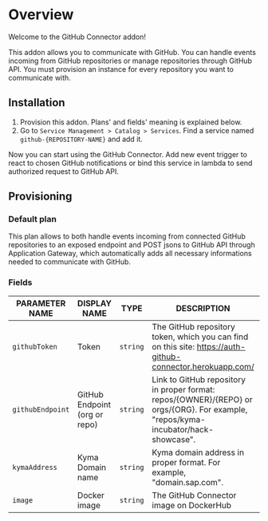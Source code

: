 # Overview

Welcome to the GitHub Connector addon!

This addon allows you to communicate with GitHub. You can handle events incoming from GitHub repositories or manage repositories through GitHub API. You must provision an instance for every repository you want to communicate with.

## Installation

1. Provision this addon. Plans' and fields' meaning is explained below.
2. Go to `Service Management > Catalog > Services`. Find a service named `github-{REPOSITORY-NAME}` and add it.

Now you can start using the GitHub Connector. Add new event trigger to react to chosen GitHub notifications or bind this service in lambda to send authorized request to GitHub API.

## Provisioning

### Default plan

This plan allows to both handle events incoming from connected GitHub repositories to an exposed endpoint and POST jsons to GitHub API through Application Gateway, which automatically adds all necessary informations needed to communicate with GitHub.

### Fields

| PARAMETER NAME | DISPLAY NAME | TYPE | DESCRIPTION | REQUIRED |
|----------------|--------------|------|-------------|:--------:|
| `githubToken` | Token | `string` | The GitHub repository token, which you can find on this site: <https://auth-github-connector.herokuapp.com/> | yes |
| `githubEndpoint` | GitHub Endpoint (org or repo) | `string` | Link to GitHub repository in proper format: repos/{OWNER}/{REPO} or orgs/{ORG}. For example, "repos/kyma-incubator/hack-showcase". | yes |
| `kymaAddress` | Kyma Domain name | `string` | Kyma domain address in proper format. For example, "domain.sap.com". | yes |
| `image` | Docker image | `string` | The GitHub Connector image on DockerHub | no |

